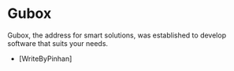 # Gubox
Gubox, the address for smart solutions, was established to develop software that suits your needs.
* [WriteByPinhan]



